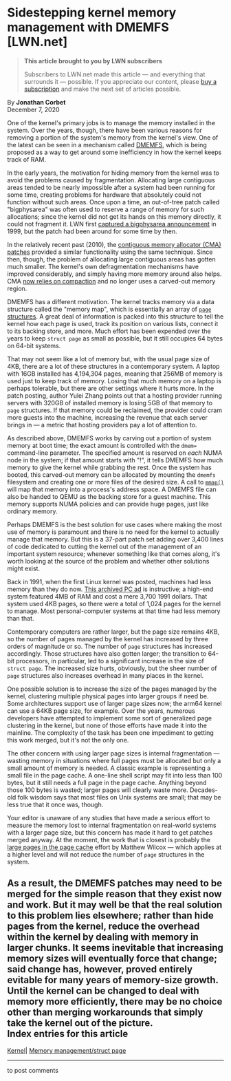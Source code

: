 # Sidestepping kernel memory management with DMEMFS [LWN.net]

> **This article brought to you by LWN subscribers**
> 
> Subscribers to LWN.net made this article — and everything that surrounds it — possible. If you appreciate our content, please [buy a subscription](/Promo/nst-nag3/subscribe) and make the next set of articles possible. 

By **Jonathan Corbet**  
December 7, 2020 

One of the kernel's primary jobs is to manage the memory installed in the system. Over the years, though, there have been various reasons for removing a portion of the system's memory from the kernel's view. One of the latest can be seen in a mechanism called [DMEMFS](/ml/linux-kernel/cover.1607332046.git.yuleixzhang@tencent.com/), which is being proposed as a way to get around some inefficiency in how the kernel keeps track of RAM. 

In the early years, the motivation for hiding memory from the kernel was to avoid the problems caused by fragmentation. Allocating large contiguous areas tended to be nearly impossible after a system had been running for some time, creating problems for hardware that absolutely could not function without such areas. Once upon a time, an out-of-tree patch called "bigphysarea" was often used to reserve a range of memory for such allocations; since the kernel did not get its hands on this memory directly, it could not fragment it. LWN first [captured a bigphysarea announcement](/1999/1230/a/bigphysarea.html) in 1999, but the patch had been around for some time by then. 

In the relatively recent past (2010), the [contiguous memory allocator (CMA) patches](/Articles/396702/) provided a similar functionality using the same technique. Since then, though, the problem of allocating large contiguous areas has gotten much smaller. The kernel's own defragmentation mechanisms have improved considerably, and simply having more memory around also helps. CMA [now relies on compaction](/Articles/486301/) and no longer uses a carved-out memory region. 

DMEMFS has a different motivation. The kernel tracks memory via a data structure called the "memory map", which is essentially an array of [`page` structures](/Articles/565097/). A great deal of information is packed into this structure to tell the kernel how each page is used, track its position on various lists, connect it to its backing store, and more. Much effort has been expended over the years to keep `struct page` as small as possible, but it still occupies 64 bytes on 64-bit systems. 

That may not seem like a lot of memory but, with the usual page size of 4KB, there are a lot of these structures in a contemporary system. A laptop with 16GB installed has 4,194,304 pages, meaning that 256MB of memory is used just to keep track of memory. Losing that much memory on a laptop is perhaps tolerable, but there are other settings where it hurts more. In the patch posting, author Yulei Zhang points out that a hosting provider running servers with 320GB of installed memory is losing 5GB of that memory to `page` structures. If that memory could be reclaimed, the provider could cram more guests into the machine, increasing the revenue that each server brings in — a metric that hosting providers pay a lot of attention to. 

As described above, DMEMFS works by carving out a portion of system memory at boot time; the exact amount is controlled with the `dmem=` command-line parameter. The specified amount is reserved on _each_ NUMA node in the system; if that amount starts with "!", it tells DMEMFS how much memory to give the kernel while grabbing the rest. Once the system has booted, this carved-out memory can be allocated by mounting the `dmemfs` filesystem and creating one or more files of the desired size. A call to [`mmap()`](https://man7.org/linux/man-pages/man2/mmap.2.html) will map that memory into a process's address space. A DMEMFS file can also be handed to QEMU as the backing store for a guest machine. This memory supports NUMA policies and can provide huge pages, just like ordinary memory. 

Perhaps DMEMFS is the best solution for use cases where making the most use of memory is paramount and there is no need for the kernel to actually manage that memory. But this is a 37-part patch set adding over 3,400 lines of code dedicated to cutting the kernel out of the management of an important system resource; whenever something like that comes along, it's worth looking at the source of the problem and whether other solutions might exist. 

Back in 1991, when the first Linux kernel was posted, machines had less memory than they do now. [This archived PC ad](https://books.google.com/books?id=WVAEAAAAMBAJ&lpg=PA1&dq=infoworld&pg=PT73&hl=en#v=onepage&q&f=false) is instructive; a high-end system featured 4MB of RAM and cost a mere 3,700 1991 dollars. That system used 4KB pages, so there were a total of 1,024 pages for the kernel to manage. Most personal-computer systems at that time had less memory than that. 

Contemporary computers are rather larger, but the page size remains 4KB, so the number of pages managed by the kernel has increased by three orders of magnitude or so. The number of `page` structures has increased accordingly. Those structures have also gotten larger; the transition to 64-bit processors, in particular, led to a significant increase in the size of `struct page`. The increased size hurts, obviously, but the sheer number of `page` structures also increases overhead in many places in the kernel. 

One possible solution is to increase the size of the pages managed by the kernel, clustering multiple physical pages into larger groups if need be. Some architectures support use of larger page sizes now; the arm64 kernel can use a 64KB page size, for example. Over the years, numerous developers have attempted to implement some sort of generalized page clustering in the kernel, but none of those efforts have made it into the mainline. The complexity of the task has been one impediment to getting this work merged, but it's not the only one. 

The other concern with using larger page sizes is internal fragmentation — wasting memory in situations where full pages must be allocated but only a small amount of memory is needed. A classic example is representing a small file in the page cache. A one-line shell script may fit into less than 100 bytes, but it still needs a full page in the page cache. Anything beyond those 100 bytes is wasted; larger pages will clearly waste more. Decades-old folk wisdom says that most files on Unix systems are small; that may be less true that it once was, though. 

Your editor is unaware of any studies that have made a serious effort to measure the memory lost to internal fragmentation on real-world systems with a larger page size, but this concern has made it hard to get patches merged anyway. At the moment, the work that is closest is probably the [large pages in the page cache](/ml/linux-kernel/20200529025824.32296-1-willy@infradead.org/) effort by Matthew Wilcox — which applies at a higher level and will not reduce the number of `page` structures in the system. 

As a result, the DMEMFS patches may need to be merged for the simple reason that they exist now and work. But it may well be that the real solution to this problem lies elsewhere; rather than hide pages from the kernel, reduce the overhead within the kernel by dealing with memory in larger chunks. It seems inevitable that increasing memory sizes will eventually force that change; said change has, however, proved entirely evitable for many years of memory-size growth. Until the kernel can be changed to deal with memory more efficiently, there may be no choice other than merging workarounds that simply take the kernel out of the picture.  
Index entries for this article  
---  
[Kernel](/Kernel/Index)| [Memory management/struct page](/Kernel/Index#Memory_management-struct_page)  
  


* * *

to post comments 
